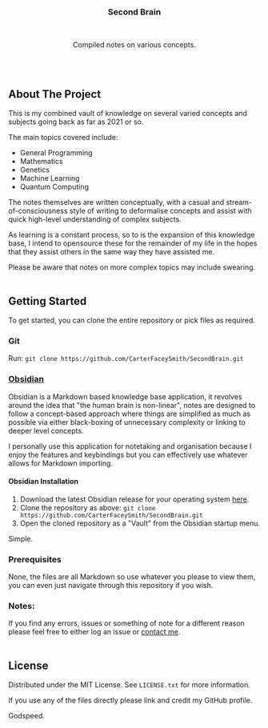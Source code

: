 <h3 align="center">Second Brain</h3>
<br>
<p align="center">Compiled notes on various concepts.</p>

<br></br>
## About The Project

This is my combined vault of knowledge on several varied concepts and subjects going back as far as 2021 or so.

The main topics covered include:
- General Programming
- Mathematics
- Genetics
- Machine Learning
- Quantum Computing

The notes themselves are written conceptually, with a casual and stream-of-consciousness style of writing to deformalise concepts and assist with quick high-level understanding of complex subjects.

As learning is a constant process, so to is the expansion of this knowledge base, I intend to opensource these for the remainder of my life in the hopes that they assist others in the same way they have assisted me.

Please be aware that notes on more complex topics may include swearing.
<br></br>
## Getting Started

To get started, you can clone the entire repository or pick files as required.

### Git

Run:  `git clone https://github.com/CarterFaceySmith/SecondBrain.git`

### [Obsidian](https://obsidian.md/)

Obsidian is a Markdown based knowledge base application, it revolves around the idea that "the human brain is non-linear", notes are designed to follow a concept-based approach where things are simplified as much as possible via either black-boxing of unnecessary complexity or linking to deeper level concepts.

I personally use this application for notetaking and organisation because I enjoy the features and keybindings but you can effectively use whatever allows for Markdown importing.

#### Obsidian Installation

1. Download the latest Obsidian release for your operating system [here](https://obsidian.md/).
2. Clone the repository as above: `git clone https://github.com/CarterFaceySmith/SecondBrain.git`
3. Open the cloned repository as a "Vault" from the Obsidian startup menu.

Simple.

### Prerequisites

None, the files are all Markdown so use whatever you please to view them, you can even just navigate through this repository if you wish.

### Notes:

If you find any errors, issues or something of note for a different reason please feel free to either log an issue or [contact me](mailto:carterfaceysmith@gmail.com).
<br></br>
## License

Distributed under the MIT License. See `LICENSE.txt` for more information.

If you use any of the files directly please link and credit my GitHub profile.

Godspeed.

